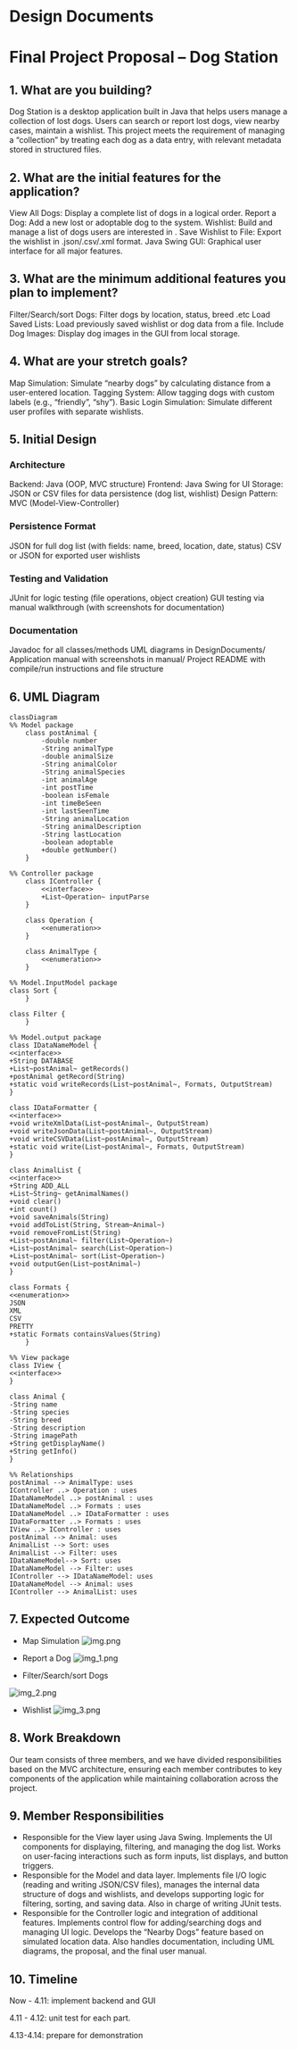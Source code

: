 # Design Documents

# Final Project Proposal – Dog Station

## 1. What are you building?
Dog Station is a desktop application built in Java that helps users manage a collection of lost dogs. Users can search or report lost dogs, view nearby cases, maintain a wishlist. This project meets the requirement of managing a “collection” by treating each dog as a data entry, with relevant metadata stored in structured files.

## 2. What are the initial features for the application?
   View All Dogs: Display a complete list of dogs in a logical order.
   Report a Dog: Add a new lost or adoptable dog to the system.
   Wishlist: Build and manage a list of dogs users are interested in .
   Save Wishlist to File: Export the wishlist in .json/.csv/.xml format.
   Java Swing GUI: Graphical user interface for all major features.

## 3. What are the minimum additional features you plan to implement?
   Filter/Search/sort Dogs: Filter dogs by location, status,  breed .etc
   Load Saved Lists: Load previously saved wishlist or dog data from a file.
   Include Dog Images: Display dog images in the GUI from local storage.

## 4. What are your stretch goals?
   Map Simulation: Simulate “nearby dogs” by calculating distance from a user-entered location.
   Tagging System: Allow tagging dogs with custom labels (e.g., “friendly”, “shy”).
   Basic Login Simulation: Simulate different user profiles with separate wishlists.

## 5. Initial Design
   ### Architecture   
   Backend: Java (OOP, MVC structure)
   Frontend: Java Swing for UI
   Storage: JSON or CSV files for data persistence (dog list, wishlist)
   Design Pattern: MVC (Model-View-Controller)

### Persistence Format
JSON for full dog list (with fields: name, breed, location, date, status)
CSV or JSON for exported user wishlists
### Testing and Validation
JUnit for logic testing (file operations, object creation)
GUI testing via manual walkthrough (with screenshots for documentation)
### Documentation
Javadoc for all classes/methods
UML diagrams in DesignDocuments/
Application manual with screenshots in manual/
Project README with compile/run instructions and file structure


## 6. UML Diagram
```mermaid
classDiagram
%% Model package
    class postAnimal {
        -double number
        -String animalType
        -double animalSize
        -String animalColor
        -String animalSpecies
        -int animalAge
        -int postTime
        -boolean isFemale
        -int timeBeSeen
        -int lastSeenTime
        -String animalLocation
        -String animalDescription
        -String lastLocation
        -boolean adoptable
        +double getNumber()
    }

%% Controller package
    class IController {
        <<interface>>
        +List~Operation~ inputParse
    }

    class Operation {
        <<enumeration>>
    }
    
    class AnimalType {
        <<enumeration>>
    }

%% Model.InputModel package
class Sort {
    }

class Filter {
    }

%% Model.output package
class IDataNameModel {
<<interface>>
+String DATABASE
+List~postAnimal~ getRecords()
+postAnimal getRecord(String)
+static void writeRecords(List~postAnimal~, Formats, OutputStream)
}

class IDataFormatter {
<<interface>>
+void writeXmlData(List~postAnimal~, OutputStream)
+void writeJsonData(List~postAnimal~, OutputStream)
+void writeCSVData(List~postAnimal~, OutputStream)
+static void write(List~postAnimal~, Formats, OutputStream)
}

class AnimalList {
<<interface>>
+String ADD_ALL
+List~String~ getAnimalNames()
+void clear()
+int count()
+void saveAnimals(String)
+void addToList(String, Stream~Animal~)
+void removeFromList(String)
+List~postAnimal~ filter(List~Operation~)
+List~postAnimal~ search(List~Operation~)
+List~postAnimal~ sort(List~Operation~)
+void outputGen(List~postAnimal~)
}

class Formats {
<<enumeration>>
JSON
XML
CSV
PRETTY
+static Formats containsValues(String)
    }

%% View package
class IView {
<<interface>>
}

class Animal {
-String name
-String species
-String breed
-String description
-String imagePath
+String getDisplayName()
+String getInfo()
}

%% Relationships
postAnimal --> AnimalType: uses
IController ..> Operation : uses
IDataNameModel ..> postAnimal : uses
IDataNameModel ..> Formats : uses
IDataNameModel ..> IDataFormatter : uses
IDataFormatter ..> Formats : uses
IView ..> IController : uses
postAnimal --> Animal: uses
AnimalList --> Sort: uses
AnimalList --> Filter: uses
IDataNameModel--> Sort: uses
IDataNameModel --> Filter: uses
IController --> IDataNameModel: uses
IDataNameModel --> Animal: uses
IController --> AnimalList: uses

```

## 7. Expected Outcome

- Map Simulation
![img.png](img.png)

- Report a Dog
![img_1.png](img_1.png)

- Filter/Search/sort Dogs

![img_2.png](img_2.png)

- Wishlist
![img_3.png](img_3.png)


## 8. Work Breakdown
Our team consists of three members, and we have divided responsibilities based on the MVC architecture, ensuring each member contributes to key components of the application while maintaining collaboration across the project.

## 9. Member Responsibilities
- Responsible for the View layer using Java Swing. Implements the UI components for displaying, filtering, and managing the dog list. Works on user-facing interactions such as form inputs, list displays, and button triggers.
- Responsible for the Model and data layer. Implements file I/O logic (reading and writing JSON/CSV files), manages the internal data structure of dogs and wishlists, and develops supporting logic for filtering, sorting, and saving data. Also in charge of writing JUnit tests.
- Responsible for the Controller logic and integration of additional features. Implements control flow for adding/searching dogs and managing UI logic. Develops the “Nearby Dogs” feature based on simulated location data. Also handles documentation, including UML diagrams, the proposal, and the final user manual.

## 10. Timeline
Now - 4.11: implement backend and GUI

4.11 - 4.12: unit test for each part.

4.13-4.14: prepare for demonstration


